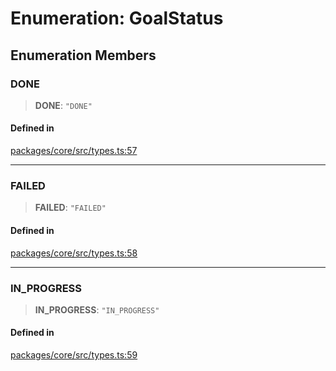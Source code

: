 # Enumeration: GoalStatus

## Enumeration Members

### DONE

> **DONE**: `"DONE"`

#### Defined in

[packages/core/src/types.ts:57](https://github.com/ai16z/eliza/blob/7fcf54e7fb2ba027d110afcc319c0b01b3f181dc/packages/core/src/types.ts#L57)

***

### FAILED

> **FAILED**: `"FAILED"`

#### Defined in

[packages/core/src/types.ts:58](https://github.com/ai16z/eliza/blob/7fcf54e7fb2ba027d110afcc319c0b01b3f181dc/packages/core/src/types.ts#L58)

***

### IN\_PROGRESS

> **IN\_PROGRESS**: `"IN_PROGRESS"`

#### Defined in

[packages/core/src/types.ts:59](https://github.com/ai16z/eliza/blob/7fcf54e7fb2ba027d110afcc319c0b01b3f181dc/packages/core/src/types.ts#L59)
